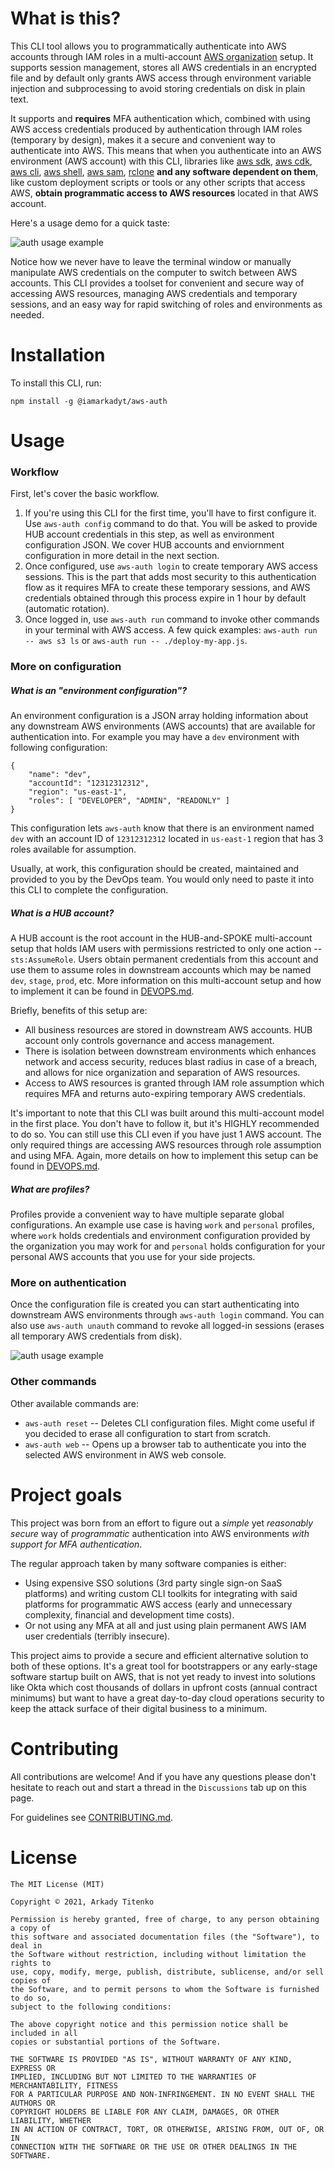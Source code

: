 # What is this?

This CLI tool allows you to programmatically authenticate into AWS accounts through IAM roles in a multi-account [AWS organization](https://github.com/iamarkadyt/aws-auth/blob/master/DEVOPS.md) setup. It supports session management, stores all AWS credentials in an encrypted file and by default only grants AWS access through environment variable injection and subprocessing to avoid storing credentials on disk in plain text.

It supports and __requires__ MFA authentication which, combined with using AWS access credentials produced by authentication through IAM roles (temporary by design), makes it a secure and convenient way to authenticate into AWS. This means that when you authenticate into an AWS environment (AWS account) with this CLI, libraries like [aws sdk](https://aws.amazon.com/getting-started/tools-sdks/), [aws cdk](https://aws.amazon.com/cdk/), [aws cli](https://aws.amazon.com/cli/), [aws shell](https://github.com/awslabs/aws-shell), [aws sam](https://aws.amazon.com/serverless/sam/), [rclone](https://rclone.org/) __and any software dependent on them__, like custom deployment scripts or tools or any other scripts that access AWS, __obtain programmatic access to AWS resources__ located in that AWS account.

Here's a usage demo for a quick taste:

<img src="https://github.com/iamarkadyt/aws-auth/raw/master/media/cli-cmd-auth-unauth.gif" alt="auth usage example" />

Notice how we never have to leave the terminal window or manually manipulate AWS credentials on the computer to switch between AWS accounts. This CLI provides a toolset for convenient and secure way of accessing AWS resources, managing AWS credentials and temporary sessions, and an easy way for rapid switching of roles and environments as needed.

# Installation

To install this CLI, run:
```
npm install -g @iamarkadyt/aws-auth
```

# Usage

### Workflow

First, let's cover the basic workflow.
1. If you're using this CLI for the first time, you'll have to first configure it. Use `aws-auth config` command to do that. You will be asked to provide HUB account credentials in this step, as well as environment configuration JSON. We cover HUB accounts and enviornment configuration in more detail in the next section.
2. Once configured, use `aws-auth login` to create temporary AWS access sessions. This is the part that adds most security to this authentication flow as it requires MFA to create these temporary sessions, and AWS credentials obtained through this process expire in 1 hour by default (automatic rotation).
3. Once logged in, use `aws-auth run` command to invoke other commands in your terminal with AWS access. A few quick examples: `aws-auth run -- aws s3 ls` or `aws-auth run -- ./deploy-my-app.js`.

### More on configuration

##### What is an "environment configuration"?

An environment configuration is a JSON array holding information about any downstream AWS environments (AWS accounts) that are available for authentication into. For example you may have a `dev` environment with following configuration:

```
{
    "name": "dev",
    "accountId": "12312312312",
    "region": "us-east-1",
    "roles": [ "DEVELOPER", "ADMIN", "READONLY" ]
}
```

This configuration lets `aws-auth` know that there is an environment named `dev` with an account ID of `12312312312` located in `us-east-1` region that has 3 roles available for assumption.

Usually, at work, this configuration should be created, maintained and provided to you by the DevOps team. You would only need to paste it into this CLI to complete the configuration.

##### What is a HUB account?

A HUB account is the root account in the HUB-and-SPOKE multi-account setup that holds IAM users with permissions restricted to only one action -- `sts:AssumeRole`. Users obtain permanent credentials from this account and use them to assume roles in downstream accounts which may be named `dev`, `stage`, `prod`, etc. More information on this multi-account setup and how to implement it can be found in [DEVOPS.md](https://github.com/iamarkadyt/aws-auth/blob/master/DEVOPS.md).

Briefly, benefits of this setup are:
- All business resources are stored in downstream AWS accounts. HUB account only controls governance and access management.
- There is isolation between downstream environments which enhances network and access security, reduces blast radius in case of a breach, and allows for nice organization and separation of AWS resources.
- Access to AWS resources is granted through IAM role assumption which requires MFA and returns auto-expiring temporary AWS credentials.

It's important to note that this CLI was built around this multi-account model in the first place. You don't have to follow it, but it's HIGHLY recommended to do so. You can still use this CLI even if you have just 1 AWS account. The only required things are accessing AWS resources through role assumption and using MFA. Again, more details on how to implement this setup can be found in [DEVOPS.md](https://github.com/iamarkadyt/aws-auth/blob/master/DEVOPS.md).

##### What are profiles?

Profiles provide a convenient way to have multiple separate global configurations. An example use case is having `work` and `personal` profiles, where `work` holds credentials and environment configuration provided by the organization you may work for and `personal` holds configuration for your personal AWS accounts that you use for your side projects.

### More on authentication

Once the configuration file is created you can start authenticating into downstream AWS environments through `aws-auth login` command. You can also use `aws-auth unauth` command to revoke all logged-in sessions (erases all temporary AWS credentials from disk).

<img src="https://github.com/iamarkadyt/aws-auth/raw/master/media/cli-cmd-auth-unauth.gif" alt="auth usage example" />

### Other commands

Other available commands are:

- `aws-auth reset` -- Deletes CLI configuration files. Might come useful if you decided to erase all configuration to start from scratch.
- `aws-auth web` -- Opens up a browser tab to authenticate you into the selected AWS environment in AWS web console.

# Project goals

This project was born from an effort to figure out a _simple_ yet _reasonably secure_ way of _programmatic_ authentication into AWS environments _with support for MFA authentication_.

The regular approach taken by many software companies is either:

- Using expensive SSO solutions (3rd party single sign-on SaaS platforms) and writing custom CLI toolkits for integrating with said platforms for programmatic AWS access (early and unnecessary complexity,  financial and development time costs).
- Or not using any MFA at all and just using plain permanent AWS IAM user credentials (terribly insecure).

This project aims to provide a secure and efficient alternative solution to both of these options. It's a great tool for bootstrappers or any early-stage software startup built on AWS, that is not yet ready to invest into solutions like Okta which cost thousands of dollars in upfront costs (annual contract minimums) but want to have a great day-to-day cloud operations security to keep the attack surface of their digital business to a minimum.

# Contributing

All contributions are welcome! And if you have any questions please don't hesitate to reach out and start a thread in the `Discussions` tab up on this page.

For guidelines see [CONTRIBUTING.md](https://github.com/iamarkadyt/aws-auth/blob/master/CONTRIBUTING.md).

# License

```
The MIT License (MIT)

Copyright © 2021, Arkady Titenko

Permission is hereby granted, free of charge, to any person obtaining a copy of
this software and associated documentation files (the "Software"), to deal in
the Software without restriction, including without limitation the rights to
use, copy, modify, merge, publish, distribute, sublicense, and/or sell copies of
the Software, and to permit persons to whom the Software is furnished to do so,
subject to the following conditions:

The above copyright notice and this permission notice shall be included in all
copies or substantial portions of the Software.

THE SOFTWARE IS PROVIDED "AS IS", WITHOUT WARRANTY OF ANY KIND, EXPRESS OR
IMPLIED, INCLUDING BUT NOT LIMITED TO THE WARRANTIES OF MERCHANTABILITY, FITNESS
FOR A PARTICULAR PURPOSE AND NON-INFRINGEMENT. IN NO EVENT SHALL THE AUTHORS OR
COPYRIGHT HOLDERS BE LIABLE FOR ANY CLAIM, DAMAGES, OR OTHER LIABILITY, WHETHER
IN AN ACTION OF CONTRACT, TORT, OR OTHERWISE, ARISING FROM, OUT OF, OR IN
CONNECTION WITH THE SOFTWARE OR THE USE OR OTHER DEALINGS IN THE SOFTWARE.
```
